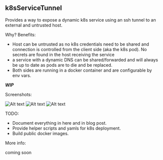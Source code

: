 ## k8sServiceTunnel

Provides a way to expose a dynamic k8s service using an ssh tunnel
to an external and untrusted host. 

Why? Benefits:
- Host can be untrusted as no k8s credentials need to be shared and connection is controlled from the client side (aka the k8s pod).  No secrets are found in the host receiving the service
- a service with a dynamic DNS can be shared/forwarded and will always be up to date as pods are to die and be replaced.
- Both sides are running in a docker container and are configurable by env vars.

***WIP***

Screenshots:

![Alt text](relative/path/to/img.jpg?raw=true "Title")
![Alt text](relative/path/to/img.jpg?raw=true "Title")
![Alt text](relative/path/to/img.jpg?raw=true "Title")


TODO:

- Document everything in here and in blog post.
- Provide helper scripts and yamls for k8s deployment.
- Build public docker images.



More info:

coming soon